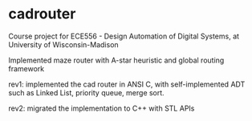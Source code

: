 # cadrouter
Course project for ECE556 - Design Automation of Digital Systems, at University of Wisconsin-Madison

Implemented maze router with A-star heuristic and global routing framework

rev1: implemented the cad router in ANSI C, with self-implemented ADT such as Linked List, priority queue, merge sort.

rev2: migrated the implementation to C++ with STL APIs
